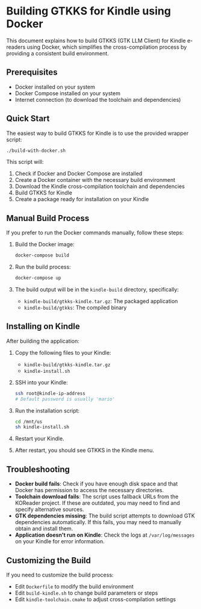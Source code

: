 # Building GTKKS for Kindle using Docker

This document explains how to build GTKKS (GTK LLM Client) for Kindle e-readers using Docker, which simplifies the cross-compilation process by providing a consistent build environment.

## Prerequisites

- Docker installed on your system
- Docker Compose installed on your system
- Internet connection (to download the toolchain and dependencies)

## Quick Start

The easiest way to build GTKKS for Kindle is to use the provided wrapper script:

```bash
./build-with-docker.sh
```

This script will:
1. Check if Docker and Docker Compose are installed
2. Create a Docker container with the necessary build environment
3. Download the Kindle cross-compilation toolchain and dependencies
4. Build GTKKS for Kindle
5. Create a package ready for installation on your Kindle

## Manual Build Process

If you prefer to run the Docker commands manually, follow these steps:

1. Build the Docker image:
   ```bash
   docker-compose build
   ```

2. Run the build process:
   ```bash
   docker-compose up
   ```

3. The build output will be in the `kindle-build` directory, specifically:
   - `kindle-build/gtkks-kindle.tar.gz`: The packaged application
   - `kindle-build/gtkks`: The compiled binary

## Installing on Kindle

After building the application:

1. Copy the following files to your Kindle:
   - `kindle-build/gtkks-kindle.tar.gz`
   - `kindle-install.sh`

2. SSH into your Kindle:
   ```bash
   ssh root@kindle-ip-address
   # Default password is usually 'mario'
   ```

3. Run the installation script:
   ```bash
   cd /mnt/us
   sh kindle-install.sh
   ```

4. Restart your Kindle.

5. After restart, you should see GTKKS in the Kindle menu.

## Troubleshooting

- **Docker build fails**: Check if you have enough disk space and that Docker has permission to access the necessary directories.
- **Toolchain download fails**: The script uses fallback URLs from the KOReader project. If these are outdated, you may need to find and specify alternative sources.
- **GTK dependencies missing**: The build script attempts to download GTK dependencies automatically. If this fails, you may need to manually obtain and install them.
- **Application doesn't run on Kindle**: Check the logs at `/var/log/messages` on your Kindle for error information.

## Customizing the Build

If you need to customize the build process:

- Edit `Dockerfile` to modify the build environment
- Edit `build-kindle.sh` to change build parameters or steps
- Edit `kindle-toolchain.cmake` to adjust cross-compilation settings 